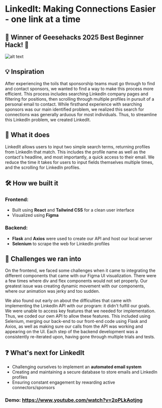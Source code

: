 # LinkedIt:  Making Connections Easier - one link at a time 

## 🎉 Winner of Geesehacks 2025 Best Beginner Hack! 🎉

![alt text](https://github.com/kevinli5371/LinkedIt/blob/main/src/assets/homepage.png)

## 💡 Inspiration
After experiencing the toils that sponsorship teams must go through to find and contact sponsors, we wanted to find a way to make this process more efficient. This process includes searching LinkedIn company pages and filtering for positions, then scrolling through multiple profiles in pursuit of a personal email to contact. While firsthand experience with searching sponsors was our main identified problem, we realized this search for connections was generally arduous for most individuals. Thus, to streamline this LinkedIn problem, we created LinkedIt.

## 🚀 What it does
LinkedIt allows users to input two simple search terms, returning profiles from LinkedIn that match. This includes the profile name as well as the contact's headline, and most importantly, a quick access to their email. We reduce the time it takes for users to input fields themselves multiple times, and the scrolling for LinkedIn profiles.

## 🛠 How we built it

### Frontend:
- Built using **React** and **Tailwind CSS** for a clean user interface
- Visualized using **Figma**

### Backend:
- **Flask** and **Axios** were used to create our API and host our local server
- **Selenium** to scrape the web for LinkedIn profiles

## 💢 Challenges we ran into
On the frontend, we faced some challenges when it came to integrating the different components that came with our Figma UI visualization. There were a few times where div and flex components would not set properly. Our greatest issue was creating dynamic movement with our components, where our animation was jerky and too sudden.

We also found out early on about the difficulties that came with implementing the LinkedIn API with our program: it didn't fulfill our goals. We were unable to access key features that we needed for implementation. Thus, we coded our own API to allow these features. This included using Selenium, merging our back-end to our front-end code using Flask and Axios, as well as making sure our calls from the API was working and appearing on the UI. Each step of the backend development was a consistently re-iterated upon, having gone through multiple trials and tests.

## ❓ What's next for LinkedIt
- Challenging ourselves to implement an **automated email system**
- Creating and maintaining a secure database to store emails and LinkedIn profiles
- Ensuring constant engagement by rewarding active connectors/sponsors

### Demo: https://www.youtube.com/watch?v=2oPLkAotjng
